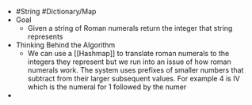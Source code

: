 - #String #Dictionary/Map
- Goal
	- Given a string of Roman numerals return the integer that string represents
- Thinking Behind the Algorithm
	- We can use a [[Hashmap]] to translate roman numerals to the integers they represent but we run into an issue of how roman numerals work. The system uses prefixes of smaller numbers that subtract from their larger subsequent values. For example 4 is IV which is the numeral for 1 followed by the numer
-